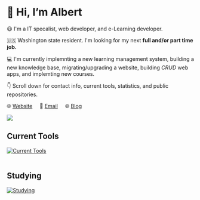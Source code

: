 # :wave: Hi, I’m Albert 

:smiley: I'm a IT specalist, web developer, and e-Learning developer.

:us: Washington state resident. I'm looking for my next **full and/or part time job.**

:computer: I'm currently implemnting a new learning management system, building a new knowledge base, migrating/upgrading a website, building *CRUD* web apps, and implemting new courses.

:point_down: Scroll down for contact info, current tools, statistics, and public repositories.

:globe_with_meridians: [Website](https://albertho.me) &nbsp; &nbsp; :e-mail: [Email](mailto:albert604news@gmail.com) &nbsp; &nbsp; :globe_with_meridians: [Blog](https://maplesyrupweb.com/) 



<img src="https://github-readme-streak-stats.herokuapp.com/?user=maplesyrupweb"/>


## Current Tools
[![Current Tools](https://skillicons.dev/icons?i=cloudflare,html,css,js,php,mysql,wordpress,bootstrap,github,raspberrypi)](https://skillicons.dev)<br><br>

## Studying
[![Studying](https://skillicons.dev/icons?i=react,tailwind,flutter,gatsby,js,php)](https://skillicons.dev)


